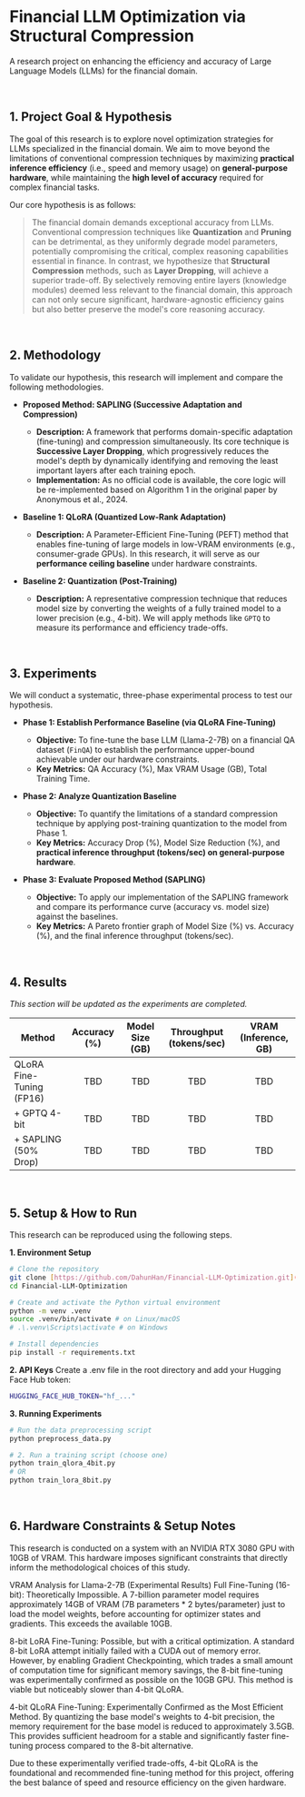 # Financial LLM Optimization via Structural Compression

A research project on enhancing the efficiency and accuracy of Large Language Models (LLMs) for the financial domain.

<br>

## 1. Project Goal & Hypothesis

The goal of this research is to explore novel optimization strategies for LLMs specialized in the financial domain. We aim to move beyond the limitations of conventional compression techniques by maximizing **practical inference efficiency** (i.e., speed and memory usage) on **general-purpose hardware**, while maintaining the **high level of accuracy** required for complex financial tasks.

Our core hypothesis is as follows:

> The financial domain demands exceptional accuracy from LLMs. Conventional compression techniques like **Quantization** and **Pruning** can be detrimental, as they uniformly degrade model parameters, potentially compromising the critical, complex reasoning capabilities essential in finance. In contrast, we hypothesize that **Structural Compression** methods, such as **Layer Dropping**, will achieve a superior trade-off. By selectively removing entire layers (knowledge modules) deemed less relevant to the financial domain, this approach can not only secure significant, hardware-agnostic efficiency gains but also better preserve the model's core reasoning accuracy.

<br>

## 2. Methodology

To validate our hypothesis, this research will implement and compare the following methodologies.

-   **Proposed Method: SAPLING (Successive Adaptation and Compression)**
    -   **Description:** A framework that performs domain-specific adaptation (fine-tuning) and compression simultaneously. Its core technique is **Successive Layer Dropping**, which progressively reduces the model's depth by dynamically identifying and removing the least important layers after each training epoch.
    -   **Implementation:** As no official code is available, the core logic will be re-implemented based on Algorithm 1 in the original paper by Anonymous et al., 2024.

-   **Baseline 1: QLoRA (Quantized Low-Rank Adaptation)**
    -   **Description:** A Parameter-Efficient Fine-Tuning (PEFT) method that enables fine-tuning of large models in low-VRAM environments (e.g., consumer-grade GPUs). In this research, it will serve as our **performance ceiling baseline** under hardware constraints.

-   **Baseline 2: Quantization (Post-Training)**
    -   **Description:** A representative compression technique that reduces model size by converting the weights of a fully trained model to a lower precision (e.g., 4-bit). We will apply methods like `GPTQ` to measure its performance and efficiency trade-offs.

<br>

## 3. Experiments

We will conduct a systematic, three-phase experimental process to test our hypothesis.

-   **Phase 1: Establish Performance Baseline (via QLoRA Fine-Tuning)**
    -   **Objective:** To fine-tune the base LLM (Llama-2-7B) on a financial QA dataset (`FinQA`) to establish the performance upper-bound achievable under our hardware constraints.
    -   **Key Metrics:** QA Accuracy (%), Max VRAM Usage (GB), Total Training Time.

-   **Phase 2: Analyze Quantization Baseline**
    -   **Objective:** To quantify the limitations of a standard compression technique by applying post-training quantization to the model from Phase 1.
    * **Key Metrics:** Accuracy Drop (%), Model Size Reduction (%), and **practical inference throughput (tokens/sec) on general-purpose hardware**.

-   **Phase 3: Evaluate Proposed Method (SAPLING)**
    -   **Objective:** To apply our implementation of the SAPLING framework and compare its performance curve (accuracy vs. model size) against the baselines.
    * **Key Metrics:** A Pareto frontier graph of Model Size (%) vs. Accuracy (%), and the final inference throughput (tokens/sec).

<br>

## 4. Results

*This section will be updated as the experiments are completed.*

| Method                   | Accuracy (%) | Model Size (GB) | Throughput (tokens/sec) | VRAM (Inference, GB) |
| ------------------------ | :----------: | :-------------: | :---------------------: | :------------------: |
| QLoRA Fine-Tuning (FP16) |     TBD      |       TBD       |           TBD           |         TBD          |
| + GPTQ 4-bit             |     TBD      |       TBD       |           TBD           |         TBD          |
| + SAPLING (50% Drop)     |     TBD      |       TBD       |           TBD           |         TBD          |

<br>

## 5. Setup & How to Run

This research can be reproduced using the following steps.

**1. Environment Setup**
```bash
# Clone the repository
git clone [https://github.com/DahunHan/Financial-LLM-Optimization.git](https://github.com/DahunHan/Financial-LLM-Optimization.git)
cd Financial-LLM-Optimization

# Create and activate the Python virtual environment
python -m venv .venv
source .venv/bin/activate # on Linux/macOS
# .\.venv\Scripts\activate # on Windows

# Install dependencies
pip install -r requirements.txt

```
**2. API Keys**
Create a .env file in the root directory and add your Hugging Face Hub token:

```bash
HUGGING_FACE_HUB_TOKEN="hf_..."
```
**3. Running Experiments**
```bash
# Run the data preprocessing script
python preprocess_data.py

# 2. Run a training script (choose one)
python train_qlora_4bit.py
# OR
python train_lora_8bit.py
```
<br>

## 6. Hardware Constraints & Setup Notes
This research is conducted on a system with an NVIDIA RTX 3080 GPU with 10GB of VRAM. This hardware imposes significant constraints that directly inform the methodological choices of this study.

VRAM Analysis for Llama-2-7B (Experimental Results)
Full Fine-Tuning (16-bit): Theoretically Impossible. A 7-billion parameter model requires approximately 14GB of VRAM (7B parameters * 2 bytes/parameter) just to load the model weights, before accounting for optimizer states and gradients. This exceeds the available 10GB.

8-bit LoRA Fine-Tuning: Possible, but with a critical optimization. A standard 8-bit LoRA attempt initially failed with a CUDA out of memory error. However, by enabling Gradient Checkpointing, which trades a small amount of computation time for significant memory savings, the 8-bit fine-tuning was experimentally confirmed as possible on the 10GB GPU. This method is viable but noticeably slower than 4-bit QLoRA.

4-bit QLoRA Fine-Tuning: Experimentally Confirmed as the Most Efficient Method. By quantizing the base model's weights to 4-bit precision, the memory requirement for the base model is reduced to approximately 3.5GB. This provides sufficient headroom for a stable and significantly faster fine-tuning process compared to the 8-bit alternative.

Due to these experimentally verified trade-offs, 4-bit QLoRA is the foundational and recommended fine-tuning method for this project, offering the best balance of speed and resource efficiency on the given hardware.